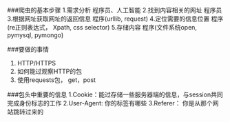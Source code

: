 ###爬虫的基本步骤
1.需求分析                     程序员、人工智能
2.找到内容相关的网址            程序员
3.根据网址获取网址的返回信息     程序(urllib, request)
4.定位需要的信息位置            程序(re正则表达式， Xpath, css selector)
5.存储内容                     程序(文件系统open, pymysql, pymongo)

###要做的事情
1. HTTP/HTTPS
2. 如何能过观察HTTP的包
3. 使用requests包， get，post


###包头中重要的信息
1.Cookie：能过存储一些服务器端的信息，与session共同完成身份标志的工作
2.User-Agent: 你的标签有哪些
3.Referer： 你是从那个网站跳转过来的
